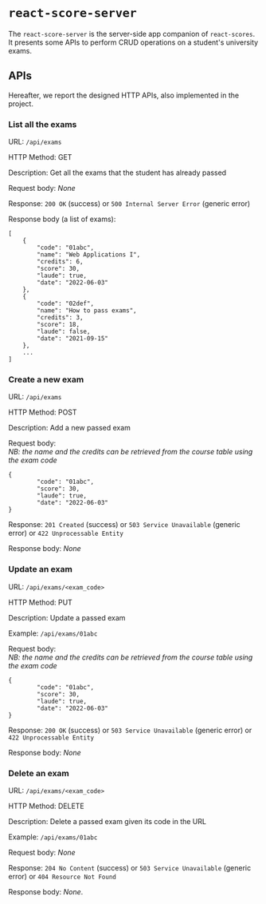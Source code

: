 # `react-score-server`

The `react-score-server` is the server-side app companion of `react-scores`. It presents some APIs to perform CRUD operations on a student's university exams.

## APIs
Hereafter, we report the designed HTTP APIs, also implemented in the project.

### __List all the exams__

URL: `/api/exams`

HTTP Method: GET

Description: Get all the exams that the student has already passed

Request body: _None_

Response: `200 OK` (success) or `500 Internal Server Error`
(generic error)

Response body (a list of exams):
```
[
    {
        "code": "01abc",
        "name": "Web Applications I",
        "credits": 6,
        "score": 30,
        "laude": true,
        "date": "2022-06-03"
    },
    {
        "code": "02def",
        "name": "How to pass exams",
        "credits": 3,
        "score": 18,
        "laude": false,
        "date": "2021-09-15"
    },
    ...
]
```

### __Create a new exam__

URL: `/api/exams`

HTTP Method: POST

Description: Add a new passed exam

Request body:
<br/>_NB: the name and the credits can be retrieved from the course table using the exam code_
```
{
        "code": "01abc",
        "score": 30,
        "laude": true,
        "date": "2022-06-03"
}
```

Response: `201 Created` (success) or `503 Service Unavailable`
(generic error) or `422 Unprocessable Entity`

Response body: _None_


### __Update an exam__

URL: `/api/exams/<exam_code>`

HTTP Method: PUT

Description: Update a passed exam

Example: `/api/exams/01abc`

Request body:
<br/>_NB: the name and the credits can be retrieved from the course table using the exam code_
```
{
        "code": "01abc",
        "score": 30,
        "laude": true,
        "date": "2022-06-03"
}
```

Response: `200 OK` (success) or `503 Service Unavailable`
(generic error) or `422 Unprocessable Entity`

Response body: _None_

### __Delete an exam__

URL: `/api/exams/<exam_code>`

HTTP Method: DELETE

Description: Delete a passed exam given its code in the URL

Example: `/api/exams/01abc`

Request body: _None_

Response: `204 No Content` (success) or `503 Service Unavailable`
(generic error) or `404 Resource Not Found`

Response body: _None_.